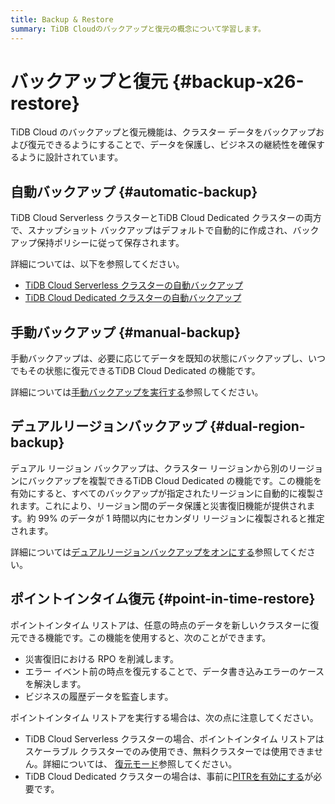 ```yaml
---
title: Backup & Restore
summary: TiDB Cloudのバックアップと復元の概念について学習します。
---
```


# バックアップと復元 {#backup-x26-restore}

TiDB Cloud のバックアップと復元機能は、クラスター データをバックアップおよび復元できるようにすることで、データを保護し、ビジネスの継続性を確保するように設計されています。

## 自動バックアップ {#automatic-backup}

TiDB Cloud Serverless クラスターとTiDB Cloud Dedicated クラスターの両方で、スナップショット バックアップはデフォルトで自動的に作成され、バックアップ保持ポリシーに従って保存されます。

詳細については、以下を参照してください。

-   [TiDB Cloud Serverless クラスターの自動バックアップ](/tidb-cloud/backup-and-restore-serverless.md#automatic-backups)
-   [TiDB Cloud Dedicated クラスターの自動バックアップ](/tidb-cloud/backup-and-restore.md#turn-on-auto-backup)

## 手動バックアップ {#manual-backup}

手動バックアップは、必要に応じてデータを既知の状態にバックアップし、いつでもその状態に復元できるTiDB Cloud Dedicated の機能です。

詳細については[手動バックアップを実行する](/tidb-cloud/backup-and-restore.md#perform-a-manual-backup)参照してください。

## デュアルリージョンバックアップ {#dual-region-backup}

デュアル リージョン バックアップは、クラスター リージョンから別のリージョンにバックアップを複製できるTiDB Cloud Dedicated の機能です。この機能を有効にすると、すべてのバックアップが指定されたリージョンに自動的に複製されます。これにより、リージョン間のデータ保護と災害復旧機能が提供されます。約 99% のデータが 1 時間以内にセカンダリ リージョンに複製されると推定されます。

詳細については[デュアルリージョンバックアップをオンにする](/tidb-cloud/backup-and-restore.md#turn-on-dual-region-backup)参照してください。

## ポイントインタイム復元 {#point-in-time-restore}

ポイントインタイム リストアは、任意の時点のデータを新しいクラスターに復元できる機能です。この機能を使用すると、次のことができます。

-   災害復旧における RPO を削減します。
-   エラー イベント前の時点を復元することで、データ書き込みエラーのケースを解決します。
-   ビジネスの履歴データを監査します。

ポイントインタイム リストアを実行する場合は、次の点に注意してください。

-   TiDB Cloud Serverless クラスターの場合、ポイントインタイム リストアはスケーラブル クラスターでのみ使用でき、無料クラスターでは使用できません。詳細については、 [復元モード](/tidb-cloud/backup-and-restore-serverless.md#restore-mode)参照してください。
-   TiDB Cloud Dedicated クラスターの場合は、事前に[PITRを有効にする](/tidb-cloud/backup-and-restore.md#turn-on-point-in-time-restore)が必要です。
